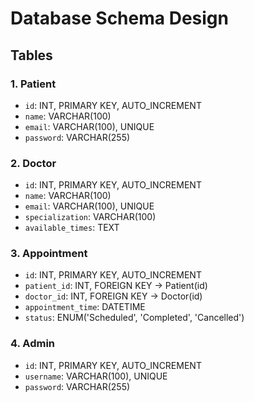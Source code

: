 # Database Schema Design

## Tables

### 1. Patient
- `id`: INT, PRIMARY KEY, AUTO_INCREMENT
- `name`: VARCHAR(100)
- `email`: VARCHAR(100), UNIQUE
- `password`: VARCHAR(255)

### 2. Doctor
- `id`: INT, PRIMARY KEY, AUTO_INCREMENT
- `name`: VARCHAR(100)
- `email`: VARCHAR(100), UNIQUE
- `specialization`: VARCHAR(100)
- `available_times`: TEXT

### 3. Appointment
- `id`: INT, PRIMARY KEY, AUTO_INCREMENT
- `patient_id`: INT, FOREIGN KEY → Patient(id)
- `doctor_id`: INT, FOREIGN KEY → Doctor(id)
- `appointment_time`: DATETIME
- `status`: ENUM('Scheduled', 'Completed', 'Cancelled')

### 4. Admin
- `id`: INT, PRIMARY KEY, AUTO_INCREMENT
- `username`: VARCHAR(100), UNIQUE
- `password`: VARCHAR(255)
